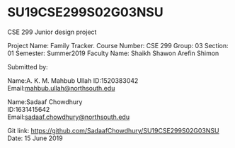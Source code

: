 # SU19CSE299S02G03NSU
CSE 299 Junior design project
 
Project Name: Family Tracker.
Course Number: CSE 299
Group: 03
Section: 01
Semester: Summer2019
Faculty Name: Shaikh Shawon Arefin Shimon

Submitted by:

Name:A. K. M. Mahbub Ullah
ID:1520383042
Email:mahbub.ullah@northsouth.edu

Name:Sadaaf Chowdhury	
ID:1631415642	
Email:sadaaf.chowdhury@northsouth.edu


Git link: https://github.com/SadaafChowdhury/SU19CSE299S02G03NSU
Date: 15 June 2019

